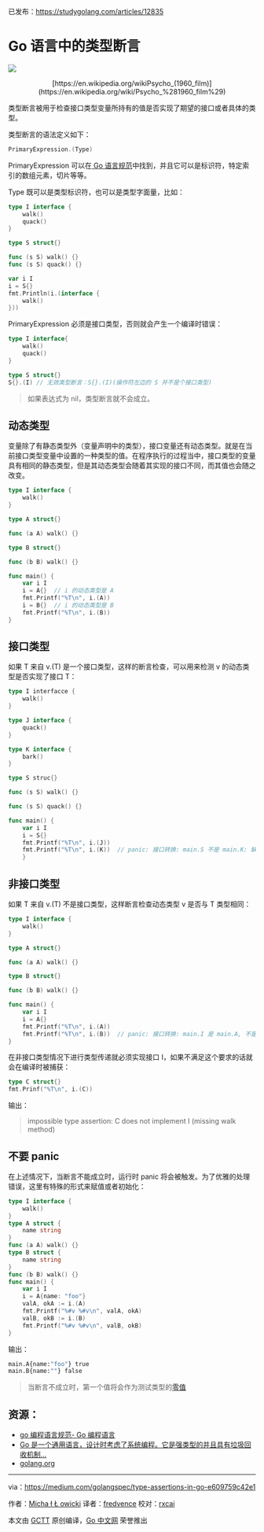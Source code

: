 已发布：https://studygolang.com/articles/12835

# Go 语言中的类型断言

![](https://raw.githubusercontent.com/studygolang/gctt-images/master/type-assertion/1_p6c6i0niHNOIlRbsAhD3lA.jpeg)
<center>[https://en.wikipedia.org/wikiPsycho_(1960_film)](https://en.wikipedia.org/wiki/Psycho_%281960_film%29)</center>

类型断言被用于检查接口类型变量所持有的值是否实现了期望的接口或者具体的类型。

类型断言的语法定义如下：

```go
PrimaryExpression.(Type)
```

PrimaryExpression 可以在[ Go 语言规范](https://golang.org/ref/spec#PrimaryExpr)中找到，并且它可以是标识符，特定索引的数组元素，切片等等。

Type 既可以是类型标识符，也可以是类型字面量，比如：

```go
type I interface {
	walk()
	quack()
}

type S struct{}

func (s S) walk() {}
func (s S) quack() {}

var i I
i = S{}
fmt.Println(i.(interface {
	walk()
}))
```

PrimaryExpression 必须是接口类型，否则就会产生一个编译时错误：

```go
type I interface{
	walk()
	quack()
}

type S struct{}
S{}.(I) // 无效类型断言：S{}.(I)(操作符左边的 S 并不是个接口类型)
```

> 如果表达式为 nil，类型断言就不会成立。

## 动态类型

变量除了有静态类型外（变量声明中的类型），接口变量还有动态类型。就是在当前接口类型变量中设置的一种类型的值。在程序执行的过程当中，接口类型的变量具有相同的静态类型，但是其动态类型会随着其实现的接口不同，而其值也会随之改变。

```go
type I interface {
	walk()
}

type A struct{}

func (a A) walk() {}

type B struct{}

func (b B) walk() {}

func main() {
	var i I
	i = A{}  // i 的动态类型是 A
	fmt.Printf("%T\n", i.(A))
	i = B{}  // i 的动态类型是 B
	fmt.Printf("%T\n", i.(B))
}
```

## 接口类型

如果 T 来自 v.(T) 是一个接口类型，这样的断言检查，可以用来检测 v 的动态类型是否实现了接口 T：

```go
type I interfacce {
	walk()
}

type J interface {
	quack()
}

type K interface {
	bark()
}

type S struc{}

func (s S) walk() {}

func (s S) quack() {}

func main() {
	var i I
	i = S{}
	fmt.Printf("%T\n", i.(J))
	fmt.Printf("%T\n", i.(K))  // panic: 接口转换: main.S 不是 main.K: 缺少方法 bark
	}
```

## 非接口类型

如果 T 来自 v.(T) 不是接口类型，这样断言检查动态类型 v 是否与 T 类型相同：

```go
type I interface {
	walk()
}

type A struct{}

func (a A) walk() {}

type B struct{}

func (b B) walk() {}

func main() {
	var i I
	i = A{}
	fmt.Printf("%T\n", i.(A))
	fmt.Printf("%T\n", i.(B))  // panic: 接口转换: main.I 是 main.A, 不是 main.B
}
```

在非接口类型情况下进行类型传递就必须实现接口 I，如果不满足这个要求的话就会在编译时被捕获：

```go
type C struct{}
fmt.Prinf("%T\n", i.(C))
```

输出：

> impossible type assertion:
> C does not implement I (missing walk method)

## 不要 panic

在上述情况下，当断言不能成立时，运行时 panic 将会被触发。为了优雅的处理错误，这里有特殊的形式来赋值或者初始化：

```go
type I interface {
	walk()
}
type A struct {
	name string
}
func (a A) walk() {}
type B struct {
	name string
}
func (b B) walk() {}
func main() {
	var i I
	i = A{name: "foo"}
	valA, okA := i.(A)
	fmt.Printf("%#v %#v\n", valA, okA)
	valB, okB := i.(B)
	fmt.Printf("%#v %#v\n", valB, okB)
}
```

输出：

```bash
main.A{name:"foo"} true
main.B{name:""} false
```

> 当断言不成立时，第一个值将会作为测试类型的[零值](https://golang.org/ref/spec#The_zero_value)

## 资源：
* [go 编程语言规范- Go 编程语言](https://golang.org/ref/spec#TypeAssertion)
* [Go 是一个通用语言，设计时考虑了系统编程。它是强类型的并且具有垃圾回收机制...](https://golang.org/ref/spec#TypeAssertion)
* [golang.org](https://golang.org/ref/spec#TypeAssertion)

---

via：https://medium.com/golangspec/type-assertions-in-go-e609759c42e1

 作者：[Micha ł Ł owicki](https://medium.com/@mlowicki)
 译者：[fredvence](https://github.com/fredvence)
 校对：[rxcai](https://github.com/rxcai)

 本文由 [GCTT](https://github.com/studygolang/GCTT) 原创编译，[Go 中文网](https://studygolang.com/) 荣誉推出
